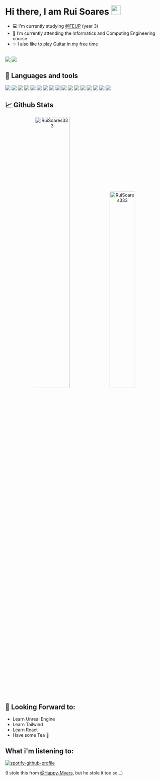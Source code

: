 # Hi there, I am Rui Soares <img src="https://raw.githubusercontent.com/MartinHeinz/MartinHeinz/master/wave.gif" width="30px" height="30px" />

<!-- Brief Description -->
- :computer: I'm currently studying [@FEUP](https://sigarra.up.pt/feup/pt/web_page.inicial") (year 3) <br>
- :seedling: I’m currently attending the Informatics and Computing Engineering course<br>
- :sparkles: I also like to play Guitar in my free time <br>
<br>

<!--- Github and mail:to ---> 
<a href="https://www.linkedin.com/in/rui-soares-aaa821255/">
  <img src="https://camo.githubusercontent.com/a80d00f23720d0bc9f55481cfcd77ab79e141606829cf16ec43f8cacc7741e46/68747470733a2f2f696d672e736869656c64732e696f2f62616467652f4c696e6b6564496e2d3030373742353f7374796c653d666f722d7468652d6261646765266c6f676f3d6c696e6b6564696e266c6f676f436f6c6f723d7768697465"/>
</a>
<a href="mailto:rui.rprs3@gmail.com?">
  <img src="https://camo.githubusercontent.com/571384769c09e0c66b45e39b5be70f68f552db3e2b2311bc2064f0d4a9f5983b/68747470733a2f2f696d672e736869656c64732e696f2f62616467652f476d61696c2d4431343833363f7374796c653d666f722d7468652d6261646765266c6f676f3d676d61696c266c6f676f436f6c6f723d7768697465"/>
</a>

## :wrench: Languages and tools

<p>
  <!--- OS ---> 
  <img src="https://img.shields.io/badge/Windows-0078D6?style=for-the-badge&logo=windows&logoColor=white">
  <img src="https://img.shields.io/badge/Ubuntu-E95420?style=for-the-badge&logo=ubuntu&logoColor=white">

  <!--- Tools --->   
  <img src="https://img.shields.io/badge/GIT-E44C30?style=for-the-badge&logo=git&logoColor=white">
  <img src="https://img.shields.io/badge/Docker-0078D6?style=for-the-badge&logo=docker&logoColor=white">
  <img src="https://img.shields.io/badge/SQLite-07405E?style=for-the-badge&logo=sqlite&logoColor=white">
  <img src="https://img.shields.io/badge/PostgreSQL-316192?style=for-the-badge&logo=postgresql&logoColor=white">

  <!--- Editors --->
  <img src="https://img.shields.io/badge/Visual_Studio_Code-0078D4?style=for-the-badge&logo=visual%20studio%20code&logoColor=white">
  <img src="https://img.shields.io/badge/Jet%20Brains-303030?style=for-the-badge&logo=jetbrains&logoColor=white">
  
  <!--- Programming languages --->
  <img src="https://img.shields.io/badge/C%2B%2B-00599C?style=for-the-badge&logo=c%2B%2B&logoColor=white">
  <img src="https://img.shields.io/badge/C-00599C?style=for-the-badge&logo=c&logoColor=white">
  <img src="https://img.shields.io/badge/Java-ED8B00?style=for-the-badge&logo=java&logoColor=white">
  <img src="https://img.shields.io/badge/Python-3776AB?style=for-the-badge&logo=python&logoColor=f2d14d">
  <img src="https://img.shields.io/badge/PHP-777BB4?style=for-the-badge&logo=php&logoColor=white">
  <img src="https://img.shields.io/badge/JavaScript-F7DF1E?style=for-the-badge&logo=javascript&logoColor=black">
  <img src="https://img.shields.io/badge/HTML5-E34F26?style=for-the-badge&logo=html5&logoColor=white">
  <img src="https://img.shields.io/badge/CSS3-1572B6?style=for-the-badge&logo=css3&logoColor=white">
  <img src="https://img.shields.io/badge/Bootstrap-563D7C?style=for-the-badge&logo=bootstrap&logoColor=white">
</p>

## 📈 Github Stats

<p align="center">

  <img width="47%" src="https://github-readme-stats.vercel.app/api?username=RuiSoares333&border_color=B20600&border_radius=5vw&title_color=FF5F00&bg_color=16275c&text_color=EEEEEE&icon_color=FFFFFF&show_icons=true" alt="RuiSoares333"/>

  <img width="40%" src="https://github-readme-stats.vercel.app/api/top-langs/?username=RuiSoares333&layout=compact&include_all_commits=true&count_private=true&show_icons=true&border_color=B20600&border_radius=5vw&title_color=FF5F00&bg_color=16275c&text_color=EEEEEE&icon_color=B20600" alt="RuiSoares333" />
  
</p>

## 📖 Looking Forward to: ##
- Learn Unreal Engine
- Learn Tailwind
- Learn React
- Have some Tea 🍵

## What i'm listening to: ##

[![spotify-github-profile](https://spotify-github-profile.vercel.app/api/view?uid=21zvsw5mkkhjp6qolmwgwgeky&cover_image=true&theme=novatorem&bar_color=3592c4&bar_color_cover=false)](https://spotify-github-profile.vercel.app/api/view?uid=21zvsw5mkkhjp6qolmwgwgeky&redirect=true)

(I stole this from [@Happy-Myers](https://github.com/Happy-Myers), but he stole it too so...)

<!-- Resources -->
<!-- Icons: https://simpleicons.org/ -->
<!-- GitHub Stats: https://github.com/anuraghazra/github-readme-stats -->
<!-- Emojis: https://emojipedia.org/emoji/ -->
<!-- HTML Emojis: https://www.fileformat.info/index.htm -->
<!-- Shields: https://shields.io/ -->
<!-- Awesome GitHub Profile README: https://github.com/abhisheknaiidu/awesome-github-profile-readme -->
<!-- MartinHeinz GitHub Profile README:: https://github.com/MartinHeinz/ -->
